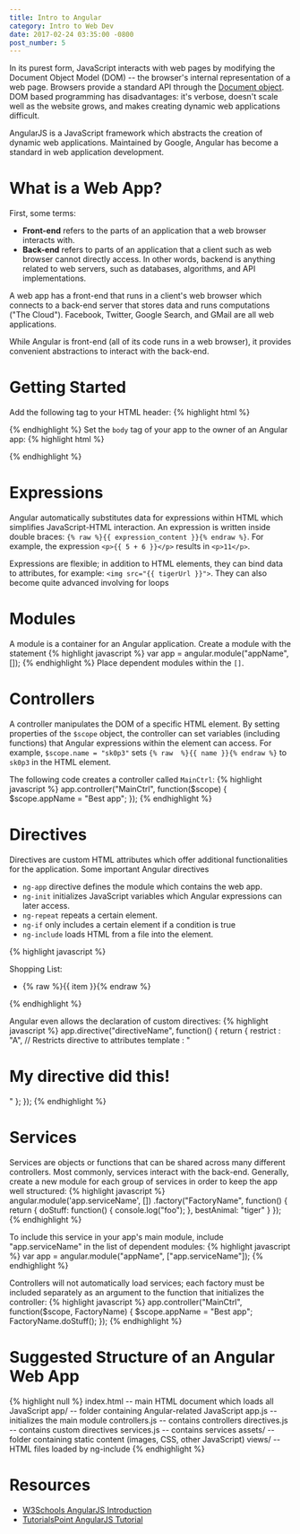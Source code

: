 ```yaml
---
title: Intro to Angular
category: Intro to Web Dev
date: 2017-02-24 03:35:00 -0800
post_number: 5
---
```


In its purest form, JavaScript interacts with web pages by modifying the
Document Object Model (DOM) -- the browser's internal representation of a
web page. Browsers provide a standard API through the
[Document object](https://developer.mozilla.org/en-US/docs/Web/API/Document).
DOM based programming has disadvantages: it's verbose, doesn't scale well
as the website grows, and makes creating dynamic web applications difficult.

AngularJS is a JavaScript framework which abstracts the creation of dynamic
web applications. Maintained by Google, Angular has become a standard in web
application development.

# What is a Web App?
First, some terms:
- **Front-end** refers to the parts of an application that a web browser
interacts with.
- **Back-end** refers to parts of an application that a client such as web
  browser cannot directly access. In other words, backend is anything related
  to web servers, such as databases, algorithms, and API implementations.

A web app has a front-end that runs in a client's web browser which connects to
a back-end server that stores data and runs computations ("The Cloud").
Facebook, Twitter, Google Search, and GMail are all web applications.

While Angular is front-end (all of its code runs in a web browser),
it provides convenient abstractions to interact with the back-end.

# Getting Started
Add the following tag to your HTML header:
{% highlight html %}
<script src="https://ajax.googleapis.com/ajax/libs/angularjs/1.4.8/angular.min.js"></script>
{% endhighlight %}
Set the `body` tag of your app to the owner of an Angular app:
{% highlight html %}
<body ng-app="appName">
{% endhighlight %}

# Expressions
Angular automatically substitutes data for expressions within HTML which
simplifies JavaScript-HTML interaction.
An expression is written inside double braces:
`{% raw %}{{ expression_content }}{% endraw %}`.
For example, the expression `<p>{{ 5 + 6 }}</p>` results in `<p>11</p>`.

Expressions are flexible; in addition to HTML elements, they can bind
data to attributes, for example: `<img src="{{ tigerUrl }}">`.
They can also become quite advanced involving for loops

# Modules
A module is a container for an Angular application.
Create a module with the statement
{% highlight javascript %}
var app = angular.module("appName", []);
{% endhighlight %}
Place dependent modules within the `[]`.

# Controllers
A controller manipulates the DOM of a specific HTML element. By setting
properties of the  `$scope` object, the controller can set variables
(including functions) that Angular expressions within the element can access.
For example, `$scope.name = "sk0p3"` sets `{% raw  %}{{ name }}{% endraw %}`
to `sk0p3` in the HTML element.

The following code creates a controller called `MainCtrl`:
{% highlight javascript %}
app.controller("MainCtrl", function($scope) {
    $scope.appName = "Best app";
});
{% endhighlight %}

# Directives
Directives are custom HTML attributes which offer additional functionalities
for the application.
Some important Angular directives
- `ng-app` directive defines the module
which contains the web app.
- `ng-init` initializes JavaScript variables which
Angular expressions can later access.
- `ng-repeat` repeats a certain element.
- `ng-if` only includes a certain element if a condition is true
- `ng-include` loads HTML from a file into the element.

{% highlight javascript %}
<div ng-app="" ng-init="shoppingList=['beans',
  'greens', 'tomatoes', 'potatoes', 'lamb', 'ram']">
Shopping List:
    <ul>
      <li ng-repeat="item in shoppingList">{% raw %}{{ item }}{% endraw %}</li>
    </ul>
</div>
{% endhighlight %}

Angular even allows the declaration of custom directives:
{% highlight javascript %}
app.directive("directiveName", function() {
    return {
        restrict : "A",   // Restricts directive to attributes
        template : "<h1>My directive did this!</h1>"
    };
});
{% endhighlight %}

# Services
Services are objects or functions that can be shared across many different
controllers. Most commonly, services interact with the back-end.
Generally, create a new module for each group of services in order to
keep the app well structured:
{% highlight javascript %}
angular.module('app.serviceName', [])
  .factory("FactoryName", function() {
    return {
      doStuff: function() { console.log("foo"); },
      bestAnimal: "tiger"
    }
  });
{% endhighlight %}

To include this service in your app's main module, include "app.serviceName"
in the list of dependent modules:
{% highlight javascript %}
var app = angular.module("appName", ["app.serviceName"]);
{% endhighlight %}

Controllers will not automatically load services; each factory must be
included separately as an argument to the function that initializes the
controller:
{% highlight javascript %}
app.controller("MainCtrl", function($scope, FactoryName) {
    $scope.appName = "Best app";
    FactoryName.doStuff();
});
{% endhighlight %}

# Suggested Structure of an Angular Web App

{% highlight null %}
index.html -- main HTML document which loads all JavaScript
app/ -- folder containing Angular-related JavaScript
  app.js -- initializes the main module
  controllers.js -- contains controllers
  directives.js -- contains custom directives
  services.js -- contains services
assets/ -- folder containing static content (images, CSS, other JavaScript)
views/ -- HTML files loaded by ng-include
{% endhighlight %}

# Resources
- [W3Schools AngularJS Introduction](https://www.w3schools.com/angular/angular_intro.asp)
- [TutorialsPoint AngularJS Tutorial](https://www.tutorialspoint.com/angularjs/index.htm)
